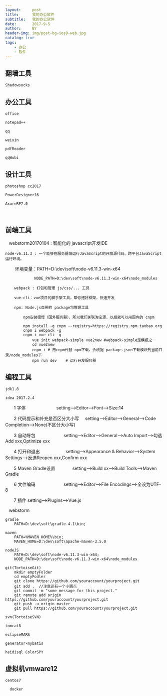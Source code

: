 ```yaml
---
layout:     post
title:      我的办公软件
subtitle:   我的办公软件
date:       2017-9-5
author:     BY
header-img: img/post-bg-ios9-web.jpg
catalog: true
tags:
    - 办公
    - 软件
---
```



## 翻墙工具

    Shadowsocks
  
## 办公工具

    office 

    notepad++ 

    qq 

    weixin 

    pdfReader 

    qqWubi

## 设计工具

    photoshop cc2017
            
    PowerDesigner16
            
    AxureRP7.0
    
## 前端工具

    webstorm20170104 : 智能化的 javascript开发IDE
    
    node-v6.11.3 : 一个能够在服务器端运行JavaScript的开放源代码、跨平台JavaScript运行环境。
        
        环境变量：PATH=D:\dev\soft\node-v6.11.3-win-x64
        
                 NODE_PATH=D:\dev\soft\node-v6.11.3-win-x64\node_modules
                 
        webpack : 打包和管理 js/css/... 工具
        
        vue-cli：vue项目的脚手架工具，帮你搭好框架，快速开发
        
        npm: Node.js自带的 package包管理工具
        
            npm安装很慢（国外服务器），所以我们关联淘宝源，以后就可以用国内的 cnpm
            
            npm install -g cnpm --registry=https://registry.npm.taobao.org
            cnpm i webpack -g
            cnpm i vue-cli -g
                vue init webpack-simple vue2new #webpack-simple是模板之一
                cd vue2new
                cnpm i # 用cnpm代替 npm下载。会根据 package.json下载模块到当前目录/node_modules下
                npm run dev    # 运行开发服务器

## 编程工具

    jdk1.8 
  
    idea 2017.2.4
    
        1 字体                            setting-->Editor-->Font-->Size:14
        
        2 代码提示和补充是否区分大小写      setting-->Editor-->General-->Code Completion-->None(不区分大小写)
        
        3 自动导包                        setting-->Editor-->General-->Auto Import-->勾选 Add xxx,Optimize xxx
        
        4 打开和退出                      setting-->Appearance & Behavior-->System Settings-->反选Reopen xxx,Confirm xxx
        
        5 Maven Gradle设置               setting-->Build xx-->Build Tools-->Maven Gradle
        
        6 文件编码                        setting-->Editor-->File Encodings-->全设为UTF-8
        
        7 插件                            setting-->Plugins-->Vue.js
        
    webstorm
    
    gradle
        PATH=D:\dev\soft\gradle-4.1\bin;
        
    maven
        PATH=%MAVEN_HOME%\bin;
        MAVEN_HOME=D:\dev\soft\apache-maven-3.5.0
    
    nodeJS
        PATH=D:\dev\soft\node-v6.11.3-win-x64;
        NODE_PATH=D:\dev\soft\node-v6.11.3-win-x64\node_modules
        
    git(TortoiseGit) 
        mkdir emptyFolder
        cd emptyFodler
        git clone https://github.com/youraccount/yourproject.git
        git add .  //注意还有一个小圆点
        git commit -m "some message for this project."
        git remote add origin https://github.com/youraccount/yourproject.git
        git push -u origin master
        git pull https://github.com/youraccount/yourproject.git
  
    svn(TortoiseSVN) 
  
    tomcat8 
  
    eclipseMARS
  
    generator-mybatis
  
    heidisql ColorSPY
  
## 虚拟机vmware12

    centos7 
  
      docker
    
 
